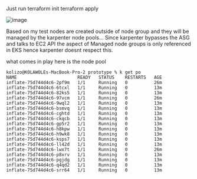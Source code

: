 Just run terraform init 
terraform apply

![image](https://github.com/kolizo12/prototype/assets/20117523/6081f084-b1e1-44f9-969d-0c6e5d824c38)

Based on my test nodes are created outside of node group and they will be managed by the karpenter node pools... Since karpenter bypasses the ASG and talks to EC2 API  the aspect of Managed node groups is only referenced in EKS hence karpenter doesnt respect this.

what comes in play here is the node pool 

```
kolizo@KOLAWOLEs-MacBook-Pro-2 prototype % k get po                                      
NAME                       READY   STATUS    RESTARTS   AGE
inflate-75d744d4c6-2pf9m   1/1     Running   0          26m
inflate-75d744d4c6-6tcxl   1/1     Running   0          13m
inflate-75d744d4c6-82ks5   1/1     Running   0          13m
inflate-75d744d4c6-97vcm   1/1     Running   0          26m
inflate-75d744d4c6-9wql2   1/1     Running   0          13m
inflate-75d744d4c6-bsmvq   1/1     Running   0          13m
inflate-75d744d4c6-cghtd   1/1     Running   0          13m
inflate-75d744d4c6-ckqcb   1/1     Running   0          13m
inflate-75d744d4c6-gp5r2   1/1     Running   0          13m
inflate-75d744d4c6-h8kpw   1/1     Running   0          13m
inflate-75d744d4c6-h9wk8   1/1     Running   0          13m
inflate-75d744d4c6-ksps7   1/1     Running   0          13m
inflate-75d744d4c6-ll42d   1/1     Running   0          13m
inflate-75d744d4c6-lwx7t   1/1     Running   0          26m
inflate-75d744d4c6-p8xrv   1/1     Running   0          13m
inflate-75d744d4c6-pgjdg   1/1     Running   0          13m
inflate-75d744d4c6-q4qd2   1/1     Running   0          13m
inflate-75d744d4c6-srr64   1/1     Running   0          13m
```
